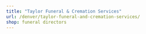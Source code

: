 ```yaml
---
title: "Taylor Funeral & Cremation Services"
url: /denver/taylor-funeral-and-cremation-services/
shop: funeral directors
---
```

